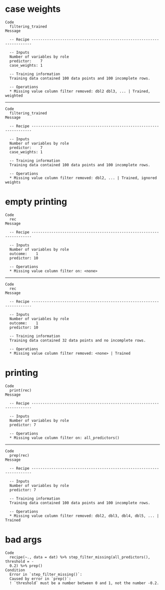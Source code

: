 # case weights

    Code
      filtering_trained
    Message
      
      -- Recipe ----------------------------------------------------------------------
      
      -- Inputs 
      Number of variables by role
      predictor:    7
      case_weights: 1
      
      -- Training information 
      Training data contained 100 data points and 100 incomplete rows.
      
      -- Operations 
      * Missing value column filter removed: dbl2 dbl3, ... | Trained, weighted

---

    Code
      filtering_trained
    Message
      
      -- Recipe ----------------------------------------------------------------------
      
      -- Inputs 
      Number of variables by role
      predictor:    7
      case_weights: 1
      
      -- Training information 
      Training data contained 100 data points and 100 incomplete rows.
      
      -- Operations 
      * Missing value column filter removed: dbl2, ... | Trained, ignored weights

# empty printing

    Code
      rec
    Message
      
      -- Recipe ----------------------------------------------------------------------
      
      -- Inputs 
      Number of variables by role
      outcome:    1
      predictor: 10
      
      -- Operations 
      * Missing value column filter on: <none>

---

    Code
      rec
    Message
      
      -- Recipe ----------------------------------------------------------------------
      
      -- Inputs 
      Number of variables by role
      outcome:    1
      predictor: 10
      
      -- Training information 
      Training data contained 32 data points and no incomplete rows.
      
      -- Operations 
      * Missing value column filter removed: <none> | Trained

# printing

    Code
      print(rec)
    Message
      
      -- Recipe ----------------------------------------------------------------------
      
      -- Inputs 
      Number of variables by role
      predictor: 7
      
      -- Operations 
      * Missing value column filter on: all_predictors()

---

    Code
      prep(rec)
    Message
      
      -- Recipe ----------------------------------------------------------------------
      
      -- Inputs 
      Number of variables by role
      predictor: 7
      
      -- Training information 
      Training data contained 100 data points and 100 incomplete rows.
      
      -- Operations 
      * Missing value column filter removed: dbl2, dbl3, dbl4, dbl5, ... | Trained

# bad args

    Code
      recipe(~., data = dat) %>% step_filter_missing(all_predictors(), threshold = -
      0.2) %>% prep()
    Condition
      Error in `step_filter_missing()`:
      Caused by error in `prep()`:
      ! `threshold` must be a number between 0 and 1, not the number -0.2.

